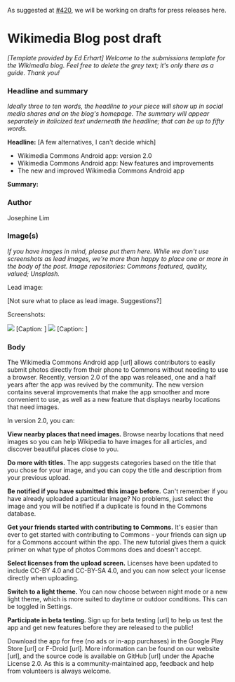 As suggested at [#420](https://github.com/commons-app/apps-android-commons/issues/420), we will be working on drafts for press releases here.

# Wikimedia Blog post draft

_[Template provided by Ed Erhart]_
_Welcome to the submissions template for the Wikimedia blog. Feel free to delete the grey text; it's only there as a guide. Thank you!_

### Headline and summary
_Ideally three to ten words, the headline to your piece will show up in social media shares and on the blog's homepage. The summary will appear separately in italicized text underneath the headline; that can be up to fifty words._

**Headline:**
[A few alternatives, I can't decide which]
* Wikimedia Commons Android app: version 2.0
* Wikimedia Commons Android app: New features and improvements
* The new and improved Wikimedia Commons Android app

**Summary:**

### Author
Josephine Lim

### Image(s) 
_If you have images in mind, please put them here. While we don't use screenshots as lead images, we're more than happy to place one or more in the body of the post. Image repositories: Commons featured, quality, valued; Unsplash._

Lead image:

[Not sure what to place as lead image. Suggestions?]

Screenshots: 

![](https://upload.wikimedia.org/wikipedia/commons/thumb/7/74/Commons_Android_app_upload_screen.png/337px-Commons_Android_app_upload_screen.png) 
[Caption: ] 
![](https://upload.wikimedia.org/wikipedia/commons/thumb/5/51/Commons_Android_app_Nearby_Places_feature.png/337px-Commons_Android_app_Nearby_Places_feature.png) 
[Caption: ]

### Body

The Wikimedia Commons Android app [url] allows contributors to easily submit photos directly from their phone to Commons without needing to use a browser. Recently, version 2.0 of the app was released, one and a half years after the app was revived by the community. The new version contains several improvements that make the app smoother and more convenient to use, as well as a new feature that displays nearby locations that need images.

In version 2.0, you can:

**View nearby places that need images.** Browse nearby locations that need images so you can help Wikipedia to have images for all articles, and discover beautiful places close to you.

**Do more with titles.** The app suggests categories based on the title that you chose for your image, and you can copy the title and description from your previous upload.

**Be notified if you have submitted this image before.** Can't remember if you have already uploaded a particular image? No problems, just select the image and you will be notified if a duplicate is found in the Commons database.

**Get your friends started with contributing to Commons.** It's easier than ever to get started with contributing to Commons - your friends can sign up for a Commons account within the app. The new tutorial gives them a quick primer on what type of photos Commons does and doesn't accept.

**Select licenses from the upload screen.** Licenses have been updated to include CC-BY 4.0 and CC-BY-SA 4.0, and you can now select your license directly when uploading.

**Switch to a light theme.** You can now choose between night mode or a new light theme, which is more suited to daytime or outdoor conditions. This can be toggled in Settings.

**Participate in beta testing.** Sign up for beta testing [url] to help us test the app and get new features before they are released to the public!

Download the app for free (no ads or in-app purchases) in the Google Play Store [url] or F-Droid [url]. More information can be found on our website [url], and the source code is available on GitHub [url] under the Apache License 2.0. As this is a community-maintained app, feedback and help from volunteers is always welcome.